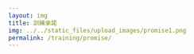 ```yaml
---
layout: img
title: 訓練承諾
img: ../../static_files/upload_images/promise1.png
permalink: /training/promise/
---
```

